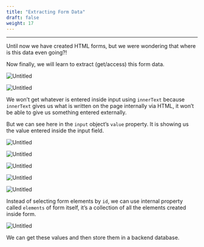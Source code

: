 ```yaml
---
title: "Extracting Form Data"
draft: false
weight: 17
---
```


---

Until now we have created HTML forms, but we were wondering that where is this data even going?!

Now finally, we will learn to extract (get/access) this form data.

![Untitled](../../../../images/exercises/form-data/1.png)

![Untitled](../../../../images/exercises/form-data/2.png)

We won’t get whatever is entered inside input using `innerText` because `innerText` gives us what is written on the page internally via HTML, it won’t be able to give us something entered externally.

But we can see here in the `input` object’s `value` property. It is showing us the value entered inside the input field.

![Untitled](../../../../images/exercises/form-data/3.png)

![Untitled](../../../../images/exercises/form-data/4.png)

![Untitled](../../../../images/exercises/form-data/5.png)

![Untitled](../../../../images/exercises/form-data/6.png)

![Untitled](../../../../images/exercises/form-data/7.png)

Instead of selecting form elements by `id`, we can use internal property called `elements` of form itself, it’s a collection of all the elements created inside form.

![Untitled](../../../../images/exercises/form-data/8.png)

We can get these values and then store them in a backend database.